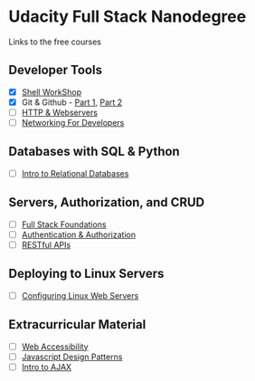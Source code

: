# Udacity Full Stack Nanodegree

Links to the free courses

## Developer Tools

- [x] [Shell WorkShop](https://www.udacity.com/course/shell-workshop--ud206)
- [x] Git & Github - [Part 1](https://www.udacity.com/course/how-to-use-git-and-github--ud775), [Part 2](https://www.udacity.com/course/github-collaboration--ud456)
- [ ] [HTTP & Webservers](https://www.udacity.com/course/http-web-servers--ud303)
- [ ] [Networking For Developers](https://www.udacity.com/course/networking-for-web-developers--ud256)

## Databases with SQL & Python

- [ ] [Intro to Relational Databases](https://www.udacity.com/course/intro-to-relational-databases--ud197)

## Servers, Authorization, and CRUD

- [ ] [Full Stack Foundations](https://www.udacity.com/course/full-stack-foundations--ud088)
- [ ] [Authentication & Authorization](https://www.udacity.com/course/authentication-authorization-oauth--ud330)
- [ ] [RESTful APIs](https://www.udacity.com/course/designing-restful-apis--ud388)

## Deploying to Linux Servers

- [ ] [Configuring Linux Web Servers](https://www.udacity.com/course/configuring-linux-web-servers--ud299)

## Extracurricular Material

- [ ] [Web Accessibility](https://www.udacity.com/course/web-accessibility--ud891)
- [ ] [Javascript Design Patterns](https://www.udacity.com/course/javascript-design-patterns--ud989)
- [ ] [Intro to AJAX](https://www.udacity.com/course/intro-to-ajax--ud110)
